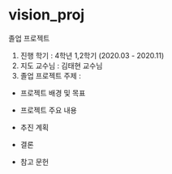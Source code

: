 # vision_proj
졸업 프로젝트

1. 진행 학기 : 4학년 1,2학기 (2020.03 - 2020.11)
2. 지도 교수님 : 김태현 교수님
3. 졸업 프로젝트 주제 : 

- 프로젝트 배경 및 목표

- 프로젝트 주요 내용

- 추진 계획

- 결론

- 참고 문헌


